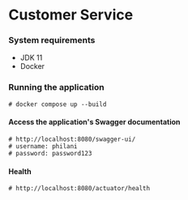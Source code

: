# Customer Service

### System requirements

* JDK 11
* Docker 


### Running the application

```
# docker compose up --build

```

#### Access the application's Swagger documentation

```
# http://localhost:8080/swagger-ui/
# username: philani
# password: password123
```

#### Health

```
# http://localhost:8080/actuator/health

```
